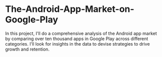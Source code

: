 # The-Android-App-Market-on-Google-Play
In this project, I'll do a comprehensive analysis of the Android app market by comparing over ten thousand apps in Google Play across different categories. I'll look for insights in the data to devise strategies to drive growth and retention.
